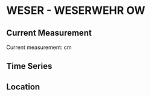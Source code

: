 # WESER - WESERWEHR OW

## Current Measurement

Current measurement: <Value topic="rivers/pegel-online/WESER/WESERWEHR OW/measurementValue"/> cm

## Time Series

<TimeSeries topic="rivers/pegel-online/WESER/WESERWEHR OW/measurementValue" period="week" />

## Location

<WorldMap>
  <Marker lat="53.05858269761079" lon="8.869126735013452" labelTopic="rivers/pegel-online/WESER/WESERWEHR OW" />
</WorldMap>
